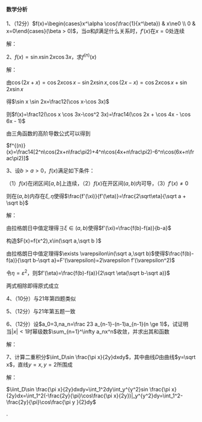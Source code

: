 #### 数学分析

1、（12分）$f(x)=\begin{cases}x^\alpha \cos(\frac{1}{x^\beta}) & x\ne0 \\ 0 & x=0\end{cases}(\beta > 0)$，当$\alpha$和$\beta$满足什么关系时，$f'(x)$在$x=0$处连续

解：



2、$f(x)=\sin x \sin 2x\cos 3x$，求$f^{(n)}(x)$

解：

由$\cos(2x+x)=\cos 2x\cos x-\sin 2x \sin x,\cos(2x-x)=\cos2x\cos x+\sin2x\sin x$

得$\sin x \sin 2x=\frac12(\cos x-\cos 3x)$

则$f(x)=\frac12(\cos x \cos 3x-\cos^2 3x)=\frac14(\cos 2x + \cos 4x - \cos 6x - 1)$

由三角函数的高阶导数公式可以得到

$f^{(n)}(x)=\frac14[2^n\cos(2x+n\frac\pi2)+4^n\cos(4x+n\frac\pi2)-6^n\cos(6x+n\frac\pi2)]$



3、设$b>a>0$，$f(x)$满足如下条件：

（1）$f(x)$在闭区间$[a,b]$上连续，（2）$f(x)$在开区间$(a,b)$内可导，（3）$f'(x)\ne 0$

则在$(a,b)$内存在$\xi,\eta$使得$\frac{f'(\xi)}{f'(\eta)}=\frac{2\sqrt\eta}{\sqrt a + \sqrt b}$

解：

由拉格朗日中值定理得$\exists \xi\in(a,b)$使得$f'(\xi)=\frac{f(b)-f(a)}{b-a}$

构造$F(x)=f(x^2),x\in(\sqrt a,\sqrt b )$

由拉格朗日中值定理得$\exists \varepsilon\in(\sqrt a,\sqrt b)$使得$\frac{f(b)-f(a)}{\sqrt b-\sqrt a}=F'(\varepsilon)=2\varepsilon f'(\varepsilon^2)$

令$\eta=\varepsilon ^2$，则$f'(\eta)=\frac{f(b)-f(a)}{2\sqrt \eta(\sqrt b-\sqrt a)}$

两式相除即得原式成立



4、（10分）与21年第四题类似



5、（12分）与21年第五题一致



6、（12分）设$a_0=3,na_n=\frac 23 a_{n-1}-(n-1)a_{n-1}(n \ge 1)$，试证明当$|x|<1$时幂级数$\sum_{n=1}^\infty a_nx^n$收敛，并求出其和函数

解：



7、计算二重积分$\iint_D\sin \frac{\pi x}{2y}dxdy$，其中曲线$D$由曲线$y=\sqrt x$，直线$y=x,y=2$所围成

解：

$\iint_D\sin \frac{\pi x}{2y}dxdy=\int_1^2dy\int_y^{y^2}sin \frac{\pi x}{2y}dx=\int_1^2(-\frac{2y}{\pi}\cos\frac{\pi x}{2y})|_y^{y^2}dy=\int_1^2-\frac{2y}{\pi}\cos\frac{\pi y }{2}dy$























.